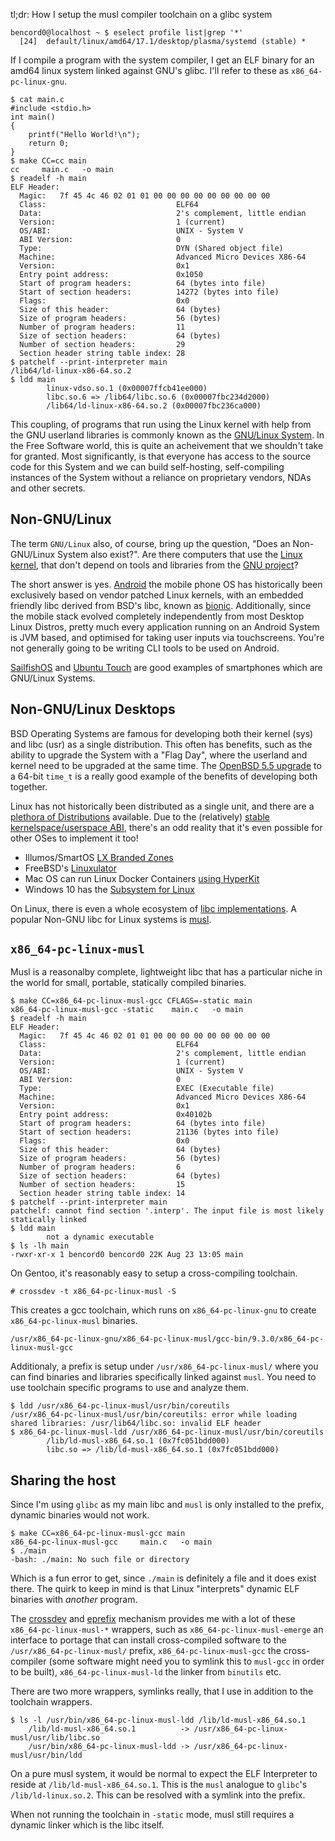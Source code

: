 tl;dr: How I setup the musl compiler toolchain on a glibc system

    bencord0@localhost ~ $ eselect profile list|grep '*'
      [24]  default/linux/amd64/17.1/desktop/plasma/systemd (stable) *

If I compile a program with the system compiler, I get an ELF binary for an amd64 linux system linked against GNU's glibc. I'll refer to these as `x86_64-pc-linux-gnu`.

    $ cat main.c
    #include <stdio.h>
    int main()
    {
        printf("Hello World!\n");
        return 0;
    }
    $ make CC=cc main
    cc     main.c   -o main
    $ readelf -h main
    ELF Header:
      Magic:   7f 45 4c 46 02 01 01 00 00 00 00 00 00 00 00 00
      Class:                             ELF64
      Data:                              2's complement, little endian
      Version:                           1 (current)
      OS/ABI:                            UNIX - System V
      ABI Version:                       0
      Type:                              DYN (Shared object file)
      Machine:                           Advanced Micro Devices X86-64
      Version:                           0x1
      Entry point address:               0x1050
      Start of program headers:          64 (bytes into file)
      Start of section headers:          14272 (bytes into file)
      Flags:                             0x0
      Size of this header:               64 (bytes)
      Size of program headers:           56 (bytes)
      Number of program headers:         11
      Size of section headers:           64 (bytes)
      Number of section headers:         29
      Section header string table index: 28
    $ patchelf --print-interpreter main
    /lib64/ld-linux-x86-64.so.2
    $ ldd main
            linux-vdso.so.1 (0x00007ffcb41ee000)
            libc.so.6 => /lib64/libc.so.6 (0x00007fbc234d2000)
            /lib64/ld-linux-x86-64.so.2 (0x00007fbc236ca000)


This coupling, of programs that run using the Linux kernel with help from the GNU userland libraries is commonly known as the [GNU/Linux System](https://www.gnu.org/gnu/linux-and-gnu.en.html). In the Free Software world, this is quite an acheivement that we shouldn't take for granted. Most significantly, is that everyone has access to the source code for this System and we can build self-hosting, self-compiling instances of the System without a reliance on proprietary vendors, NDAs and other secrets.

## Non-GNU/Linux

The term `GNU/Linux` also, of course, bring up the question, "Does an Non-GNU/Linux System also exist?". Are there computers that use the [Linux kernel](https://www.kernel.org/), that don't depend on tools and libraries from the [GNU project](https://www.gnu.org/)?

The short answer is yes. [Android](https://www.android.com/) the mobile phone OS has historically been exclusively based on vendor patched Linux kernels, with an embedded friendly libc derived from BSD's libc, known as [bionic](https://android.googlesource.com/platform/bionic/). Additionally, since the mobile stack evolved completely independently from most Desktop Linux Distros, pretty much every application running on an Android System is JVM based, and optimised for taking user inputs via touchscreens. You're not generally going to be writing CLI tools to be used on Android.

[SailfishOS](https://sailfishos.org/) and [Ubuntu Touch](https://ubuntu-touch.io/) are good examples of smartphones which are GNU/Linux Systems.

## Non-GNU/Linux Desktops

BSD Operating Systems are famous for developing both their kernel (sys) and libc (usr) as a single distribution. This often has benefits, such as the ability to upgrade the System with a "Flag Day", where the userland and kernel need to be upgraded at the same time. The [OpenBSD 5.5 upgrade](https://www.openbsd.org/faq/upgrade55.html#time_t) to a 64-bit `time_t` is a really good example of the benefits of developing both together.

Linux has not historically been distributed as a single unit, and there are a [plethora of Distributions](https://distrowatch.com/) available. Due to the (relatively) [stable kernelspace/userspace ABI](https://lwn.net/Articles/172986/), there's an odd reality that it's even possible for other OSes to implement it too!

- Illumos/SmartOS [LX Branded Zones](https://wiki.smartos.org/lx-branded-zones/)
- FreeBSD's [Linuxulator](https://wiki.freebsd.org/Linuxulator)
- Mac OS can run Linux Docker Containers [using HyperKit](https://www.docker.com/blog/introducing-linuxkit-container-os-toolkit/)
- Windows 10 has the [Subsystem for Linux](https://docs.microsoft.com/en-us/windows/wsl/about)

On Linux, there is even a whole ecosystem of [libc implementations](https://wiki.osdev.org/C_Library). A popular Non-GNU libc for Linux systems is [musl](https://musl.libc.org/).

## `x86_64-pc-linux-musl`

Musl is a reasonalby complete, lightweight libc that has a particular niche in the world for small, portable, statically compiled binaries.

    $ make CC=x86_64-pc-linux-musl-gcc CFLAGS=-static main
    x86_64-pc-linux-musl-gcc -static    main.c   -o main
    $ readelf -h main
    ELF Header:
      Magic:   7f 45 4c 46 02 01 01 00 00 00 00 00 00 00 00 00
      Class:                             ELF64
      Data:                              2's complement, little endian
      Version:                           1 (current)
      OS/ABI:                            UNIX - System V
      ABI Version:                       0
      Type:                              EXEC (Executable file)
      Machine:                           Advanced Micro Devices X86-64
      Version:                           0x1
      Entry point address:               0x40102b
      Start of program headers:          64 (bytes into file)
      Start of section headers:          21136 (bytes into file)
      Flags:                             0x0
      Size of this header:               64 (bytes)
      Size of program headers:           56 (bytes)
      Number of program headers:         6
      Size of section headers:           64 (bytes)
      Number of section headers:         15
      Section header string table index: 14
    $ patchelf --print-interpreter main
    patchelf: cannot find section '.interp'. The input file is most likely statically linked
    $ ldd main
            not a dynamic executable
    $ ls -lh main
    -rwxr-xr-x 1 bencord0 bencord0 22K Aug 23 13:05 main

On Gentoo, it's reasonably easy to setup a cross-compiling toolchain.

    # crossdev -t x86_64-pc-linux-musl -S

This creates a gcc toolchain, which runs on `x86_64-pc-linux-gnu` to create `x86_64-pc-linux-musl` binaries.

    /usr/x86_64-pc-linux-gnu/x86_64-pc-linux-musl/gcc-bin/9.3.0/x86_64-pc-linux-musl-gcc

Additionaly, a prefix is setup under `/usr/x86_64-pc-linux-musl/` where you can find binaries and libraries specifically linked against `musl`. You need to use toolchain specific programs to use and analyze them.

    $ ldd /usr/x86_64-pc-linux-musl/usr/bin/coreutils
    /usr/x86_64-pc-linux-musl/usr/bin/coreutils: error while loading shared libraries: /usr/lib64/libc.so: invalid ELF header
    $ x86_64-pc-linux-musl-ldd /usr/x86_64-pc-linux-musl/usr/bin/coreutils
            /lib/ld-musl-x86_64.so.1 (0x7fc051bdd000)
            libc.so => /lib/ld-musl-x86_64.so.1 (0x7fc051bdd000)

## Sharing the host

Since I'm using `glibc` as my main libc and `musl` is only installed to the prefix, dynamic binaries would not work.

    $ make CC=x86_64-pc-linux-musl-gcc main
    x86_64-pc-linux-musl-gcc     main.c   -o main
    $ ./main
    -bash: ./main: No such file or directory

Which is a fun error to get, since `./main` is definitely a file and it does exist there. The quirk to keep in mind is that Linux "interprets" dynamic ELF binaries with _another_ program.

The [crossdev](https://wiki.gentoo.org/wiki/Crossdev) and [eprefix](https://wiki.gentoo.org/wiki/Project:Prefix/Technical_Documentation) mechanism provides me with a lot of these `x86_64-pc-linux-musl-*` wrappers, such as `x86_64-pc-linux-musl-emerge` an interface to portage that can install cross-compiled software to the `/usr/x86_64-pc-linux-musl/` prefix, `x86_64-pc-linux-musl-gcc` the cross-compiler (some software might need you to symlink this to `musl-gcc` in order to be built), `x86_64-pc-linux-musl-ld` the linker from `binutils` etc.

There are two more wrappers, symlinks really, that I use in addition to the toolchain wrappers.

    $ ls -l /usr/bin/x86_64-pc-linux-musl-ldd /lib/ld-musl-x86_64.so.1
        /lib/ld-musl-x86_64.so.1          -> /usr/x86_64-pc-linux-musl/usr/lib/libc.so
        /usr/bin/x86_64-pc-linux-musl-ldd -> /usr/x86_64-pc-linux-musl/usr/bin/ldd

On a pure musl system, it would be normal to expect the ELF Interpreter to reside at `/lib/ld-musl-x86_64.so.1`. This is the `musl` analogue to `glibc`'s `/lib/ld-linux.so.2`. This can be resolved with a symlink into the prefix.

When not running the toolchain in `-static` mode, musl still requires a dynamic linker which is the libc itself.
